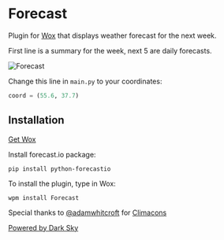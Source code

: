 # Forecast
Plugin for [Wox](http://www.getwox.com/) that displays weather forecast for the next week.

First line is a summary for the week, next 5 are daily forecasts.

![Forecast](http://i.imgur.com/X396vx7.png)

Change this line in ```main.py``` to your coordinates:
```python
coord = (55.6, 37.7)
```

## Installation
[Get Wox](http://www.getwox.com/)

Install forecast.io package:
```
pip install python-forecastio
```
To install the plugin, type in Wox:
```
wpm install Forecast
```
Special thanks to [@adamwhitcroft](https://twitter.com/adamwhitcroft) for [Climacons](https://github.com/AdamWhitcroft/Climacons)

[Powered by Dark Sky](https://darksky.net/poweredby/)
